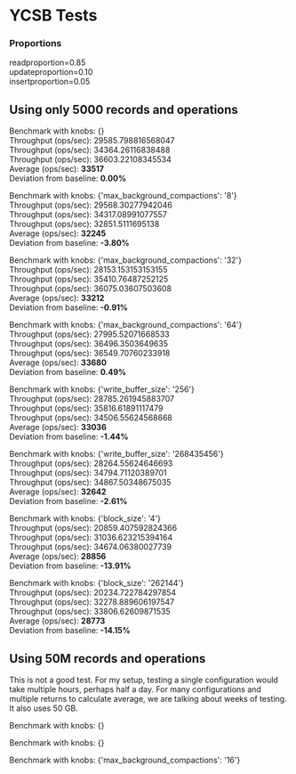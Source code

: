 # YCSB Tests

### Proportions
readproportion=0.85  
updateproportion=0.10  
insertproportion=0.05  

## Using only 5000 records and operations

Benchmark with knobs: {}  
Throughput (ops/sec): 29585.798816568047  
Throughput (ops/sec): 34364.26116838488  
Throughput (ops/sec): 36603.22108345534  
Average (ops/sec): **33517**  
Deviation from baseline: **0.00%**  

Benchmark with knobs: {'max_background_compactions': '8'}  
Throughput (ops/sec): 29568.30277942046  
Throughput (ops/sec): 34317.08991077557  
Throughput (ops/sec): 32851.5111695138  
Average (ops/sec): **32245**  
Deviation from baseline: **-3.80%**  

Benchmark with knobs: {'max_background_compactions': '32'}  
Throughput (ops/sec): 28153.153153153155  
Throughput (ops/sec): 35410.76487252125  
Throughput (ops/sec): 36075.03607503608  
Average (ops/sec): **33212**  
Deviation from baseline: **-0.91%**  

Benchmark with knobs: {'max_background_compactions': '64'}  
Throughput (ops/sec): 27995.52071668533  
Throughput (ops/sec): 36496.3503649635  
Throughput (ops/sec): 36549.70760233918  
Average (ops/sec): **33680**  
Deviation from baseline: **0.49%**  

Benchmark with knobs: {'write_buffer_size': '256'}  
Throughput (ops/sec): 28785.261945883707  
Throughput (ops/sec): 35816.61891117479  
Throughput (ops/sec): 34506.55624568668  
Average (ops/sec): **33036**  
Deviation from baseline: **-1.44%**  

Benchmark with knobs: {'write_buffer_size': '268435456'}  
Throughput (ops/sec): 28264.55624646693  
Throughput (ops/sec): 34794.71120389701  
Throughput (ops/sec): 34867.50348675035  
Average (ops/sec): **32642**  
Deviation from baseline: **-2.61%**  

Benchmark with knobs: {'block_size': '4'}  
Throughput (ops/sec): 20859.407592824366  
Throughput (ops/sec): 31036.623215394164  
Throughput (ops/sec): 34674.06380027739  
Average (ops/sec): **28856**  
Deviation from baseline: **-13.91%**  

Benchmark with knobs: {'block_size': '262144'}  
Throughput (ops/sec): 20234.722784297854  
Throughput (ops/sec): 32278.889606197547  
Throughput (ops/sec): 33806.62609871535  
Average (ops/sec): **28773**  
Deviation from baseline: **-14.15%**  

## Using 50M records and operations  
This is not a good test. For my setup, testing a single configuration would take multiple hours, perhaps half a day. For many configurations and multiple returns to calculate average, we are talking about weeks of testing. It also uses 50 GB.

Benchmark with knobs: {}  

Benchmark with knobs: {}  

Benchmark with knobs: {'max_background_compactions': '16'}  